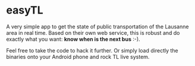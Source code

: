 # easyTL

A very simple app to get the state of public transportation of the Lausanne area in real time. Based on their own web service, this is robust and do exactly what you want: **know when is the next bus** :-).

Feel free to take the code to hack it further. Or simply load directly the binaries onto your Android phone and rock TL live system.
